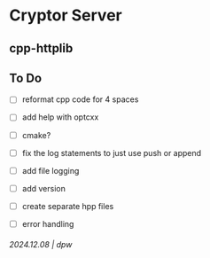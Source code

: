 # Cryptor Server

## cpp-httplib

## To Do

* [ ] reformat cpp code for 4 spaces
* [ ] add help with optcxx
* [ ] cmake?
* [ ] fix the log statements to just use push or append
* [ ] add file logging
* [ ] add version
* [ ] create separate hpp files
* [ ] error handling


###### 2024.12.08 | dpw
